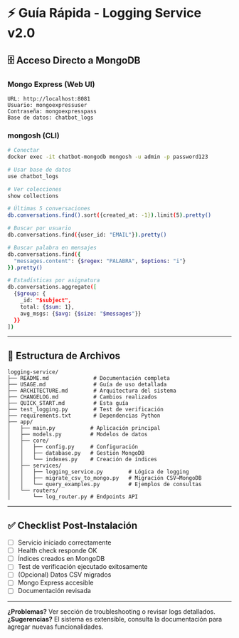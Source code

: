# ⚡ Guía Rápida - Logging Service v2.0

## 🗄️ Acceso Directo a MongoDB

### Mongo Express (Web UI)
```
URL: http://localhost:8081
Usuario: mongoexpressuser
Contraseña: mongoexpresspass
Base de datos: chatbot_logs
```

### mongosh (CLI)
```bash
# Conectar
docker exec -it chatbot-mongodb mongosh -u admin -p password123

# Usar base de datos
use chatbot_logs

# Ver colecciones
show collections

# Últimas 5 conversaciones
db.conversations.find().sort({created_at: -1}).limit(5).pretty()

# Buscar por usuario
db.conversations.find({user_id: "EMAIL"}).pretty()

# Buscar palabra en mensajes
db.conversations.find({
  "messages.content": {$regex: "PALABRA", $options: "i"}
}).pretty()

# Estadísticas por asignatura
db.conversations.aggregate([
  {$group: {
    _id: "$subject",
    total: {$sum: 1},
    avg_msgs: {$avg: {$size: "$messages"}}
  }}
])
```

---

## 📁 Estructura de Archivos

```
logging-service/
├── README.md              # Documentación completa
├── USAGE.md               # Guía de uso detallada
├── ARCHITECTURE.md        # Arquitectura del sistema
├── CHANGELOG.md           # Cambios realizados
├── QUICK_START.md         # Esta guía
├── test_logging.py        # Test de verificación
├── requirements.txt       # Dependencias Python
├── app/
│   ├── main.py           # Aplicación principal
│   ├── models.py         # Modelos de datos
│   ├── core/
│   │   ├── config.py     # Configuración
│   │   ├── database.py   # Gestión MongoDB
│   │   └── indexes.py    # Creación de índices
│   ├── services/
│   │   ├── logging_service.py        # Lógica de logging
│   │   ├── migrate_csv_to_mongo.py   # Migración CSV→MongoDB
│   │   └── query_examples.py         # Ejemplos de consultas
│   └── routers/
│       └── log_router.py # Endpoints API
```

---

## ✅ Checklist Post-Instalación

- [ ] Servicio iniciado correctamente
- [ ] Health check responde OK
- [ ] Índices creados en MongoDB
- [ ] Test de verificación ejecutado exitosamente
- [ ] (Opcional) Datos CSV migrados
- [ ] Mongo Express accesible
- [ ] Documentación revisada

---

**¿Problemas?** Ver sección de troubleshooting o revisar logs detallados.
**¿Sugerencias?** El sistema es extensible, consulta la documentación para agregar nuevas funcionalidades.
